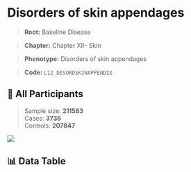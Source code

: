 # Disorders of skin appendages

> **Root:** Baseline Disease  

> **Chapter:** Chapter XII- Skin  

> **Phenotype:** Disorders of skin appendages  

> **Code:** `L12_DISORDSKINAPPENDIX`

## 🧪 All Participants  
> Sample size: **211583**  
> Cases: **3736**  
> Controls: **207847**
<img src="/Sensitive/Figures/ALL/Baseline/L12_DISORDSKINAPPENDIX.png"/>

## 📊 Data Table
<CsvTableMRF src="/Sensitive/Data/ALL/Baseline/LG_L12_DISORDSKINAPPENDIX.csv"/>

